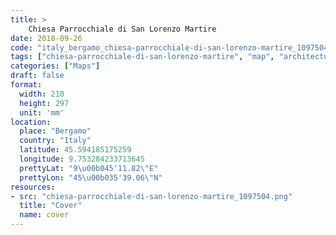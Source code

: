 ```yaml
---
title: > 
    Chiesa Parrocchiale di San Lorenzo Martire
date: 2018-09-26
code: "italy_bergamo_chiesa-parrocchiale-di-san-lorenzo-martire_1097504"
tags: ["chiesa-parrocchiale-di-san-lorenzo-martire", "map", "architecture", "buildings", "Bergamo", "Italy"]
categories: ["Maps"]
draft: false
format:
  width: 210
  height: 297
  unit: 'mm'
location:
  place: "Bergamo"
  country: "Italy"
  latitude: 45.594185175259
  longitude: 9.753284233713645
  prettyLat: "9\u00b045'11.82\"E"
  prettyLon: "45\u00b035'39.06\"N"
resources:
- src: "chiesa-parrocchiale-di-san-lorenzo-martire_1097504.png"
  title: "Cover"
  name: cover
---
```

